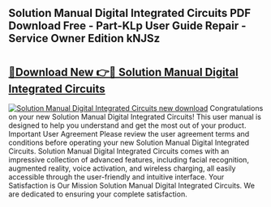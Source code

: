 ## Solution Manual Digital Integrated Circuits PDF Download Free - Part-KLp User Guide Repair - Service Owner Edition kNJSz

# <h2><a href="http://bc84797.oget.top/?id=Solution+Manual+Digital+Integrated+Circuits">🔗Download New 👉🔴 Solution Manual Digital Integrated Circuits</a></h2>

[![Solution Manual Digital Integrated Circuits new download](https://i.imgur.com/5g1atiW.png)](http://bc84797.oget.top/?id=Solution+Manual+Digital+Integrated+Circuits)
Congratulations on your new Solution Manual Digital Integrated Circuits! This user manual is designed to help you understand and get the most out of your product. Important User Agreement Please review the user agreement terms and conditions before operating your new Solution Manual Digital Integrated Circuits. Solution Manual Digital Integrated Circuits comes with an impressive collection of advanced features, including facial recognition, augmented reality, voice activation, and wireless charging, all easily accessible through the user-friendly and intuitive interface. Your Satisfaction is Our Mission Solution Manual Digital Integrated Circuits. We are dedicated to ensuring your complete satisfaction.
